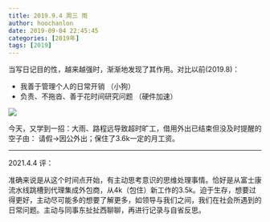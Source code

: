 ```yaml
---
title: 2019.9.4 周三 雨
author: hoochanlon
date: 2019-09-04 22:45:45
categories: [2019年]
tags: [2019]
---
```

当写日记目的性，越来越强时，渐渐地发现了其作用。对比以前(2019.8)：

* 我善于管理个人的日常开销 （小狗）
* 负责、不拖沓、善于花时间研究问题 （硬件加速）

![](https://i.postimg.cc/pXhdbWXg/Snipaste-2019-08-29-22-43-52.png)

今天，又学到一招：大雨、路程远导致超时旷工，借用外出已结束但没及时提醒的空子由： 请假->因公外出；保住了3.6k一定的月工资。

<!-- more -->

---

2021.4.4 评：

准确来说是从这个时间点开始，有主动思考意识的思维处理事情。恰好是从富士康流水线跳槽到代理集成外包商，从4k（包住）新工作的3.5k。迫于生存，想要过得更好，主动尽可能多的想要了解更多，如领导与我们之间，我们在社会所遇到的日常问题。主动与同事东扯扯西聊聊，再进行记录与自省反思。
